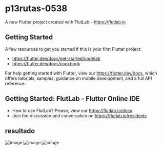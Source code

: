 # p13rutas-0538

A new Flutter project created with FlutLab - https://flutlab.io

## Getting Started

A few resources to get you started if this is your first Flutter project:

- https://flutter.dev/docs/get-started/codelab
- https://flutter.dev/docs/cookbook

For help getting started with Flutter, view our
https://flutter.dev/docs, which offers tutorials,
samples, guidance on mobile development, and a full API reference.

## Getting Started: FlutLab - Flutter Online IDE

- How to use FlutLab? Please, view our https://flutlab.io/docs
- Join the discussion and conversation on https://flutlab.io/residents

## resultado
![image](https://github.com/REriveradelgadillo/rutas-6J-0538/assets/143548741/0d4bfb86-8f10-42d6-a8a7-e18ac78bae62)
![image](https://github.com/REriveradelgadillo/rutas-6J-0538/assets/143548741/d46c2117-dc2e-4181-b455-db90e3cd2092)
![image](https://github.com/REriveradelgadillo/rutas-6J-0538/assets/143548741/83aa6d1e-69d0-4d9d-bec2-d105219bf469)



